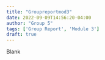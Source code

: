 ```yaml
---
title: "Groupreportmod3"
date: 2022-09-09T14:56:20-04:00
author: "Group 5"
tags: ['Group Report', 'Module 3']
draft: true
---
```


Blank